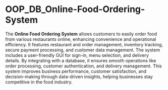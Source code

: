 # OOP_DB_Online-Food-Ordering-System
The **Online Food Ordering System** allows customers to easily order food from various restaurants online, enhancing convenience and operational efficiency. It features restaurant and order management, inventory tracking, secure payment processing, and customer data management. The system includes a user-friendly GUI for sign-in, menu selection, and delivery details. By integrating with a database, it ensures smooth operations like order processing, customer authentication, and delivery management. This system improves business performance, customer satisfaction, and decision-making through data-driven insights, helping businesses stay competitive in the food industry.

